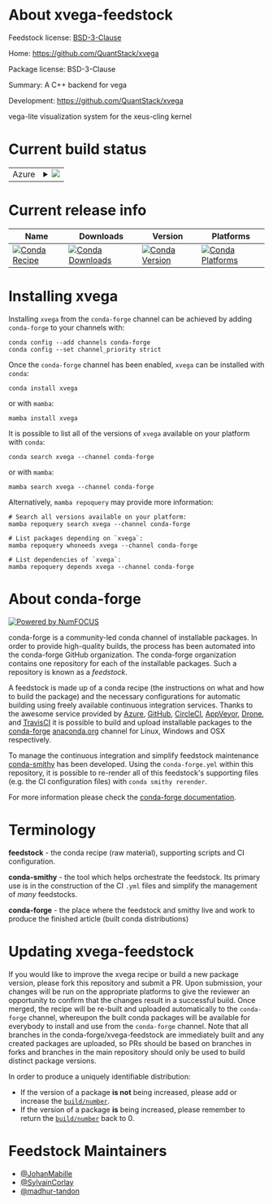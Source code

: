 About xvega-feedstock
=====================

Feedstock license: [BSD-3-Clause](https://github.com/conda-forge/xvega-feedstock/blob/main/LICENSE.txt)

Home: https://github.com/QuantStack/xvega

Package license: BSD-3-Clause

Summary: A C++ backend for vega

Development: https://github.com/QuantStack/xvega

vega-lite visualization system for the xeus-cling kernel

Current build status
====================


<table>
    
  <tr>
    <td>Azure</td>
    <td>
      <details>
        <summary>
          <a href="https://dev.azure.com/conda-forge/feedstock-builds/_build/latest?definitionId=10611&branchName=main">
            <img src="https://dev.azure.com/conda-forge/feedstock-builds/_apis/build/status/xvega-feedstock?branchName=main">
          </a>
        </summary>
        <table>
          <thead><tr><th>Variant</th><th>Status</th></tr></thead>
          <tbody><tr>
              <td>linux_64</td>
              <td>
                <a href="https://dev.azure.com/conda-forge/feedstock-builds/_build/latest?definitionId=10611&branchName=main">
                  <img src="https://dev.azure.com/conda-forge/feedstock-builds/_apis/build/status/xvega-feedstock?branchName=main&jobName=linux&configuration=linux%20linux_64_" alt="variant">
                </a>
              </td>
            </tr><tr>
              <td>linux_aarch64</td>
              <td>
                <a href="https://dev.azure.com/conda-forge/feedstock-builds/_build/latest?definitionId=10611&branchName=main">
                  <img src="https://dev.azure.com/conda-forge/feedstock-builds/_apis/build/status/xvega-feedstock?branchName=main&jobName=linux&configuration=linux%20linux_aarch64_" alt="variant">
                </a>
              </td>
            </tr><tr>
              <td>linux_ppc64le</td>
              <td>
                <a href="https://dev.azure.com/conda-forge/feedstock-builds/_build/latest?definitionId=10611&branchName=main">
                  <img src="https://dev.azure.com/conda-forge/feedstock-builds/_apis/build/status/xvega-feedstock?branchName=main&jobName=linux&configuration=linux%20linux_ppc64le_" alt="variant">
                </a>
              </td>
            </tr><tr>
              <td>osx_64</td>
              <td>
                <a href="https://dev.azure.com/conda-forge/feedstock-builds/_build/latest?definitionId=10611&branchName=main">
                  <img src="https://dev.azure.com/conda-forge/feedstock-builds/_apis/build/status/xvega-feedstock?branchName=main&jobName=osx&configuration=osx%20osx_64_" alt="variant">
                </a>
              </td>
            </tr><tr>
              <td>osx_arm64</td>
              <td>
                <a href="https://dev.azure.com/conda-forge/feedstock-builds/_build/latest?definitionId=10611&branchName=main">
                  <img src="https://dev.azure.com/conda-forge/feedstock-builds/_apis/build/status/xvega-feedstock?branchName=main&jobName=osx&configuration=osx%20osx_arm64_" alt="variant">
                </a>
              </td>
            </tr><tr>
              <td>win_64</td>
              <td>
                <a href="https://dev.azure.com/conda-forge/feedstock-builds/_build/latest?definitionId=10611&branchName=main">
                  <img src="https://dev.azure.com/conda-forge/feedstock-builds/_apis/build/status/xvega-feedstock?branchName=main&jobName=win&configuration=win%20win_64_" alt="variant">
                </a>
              </td>
            </tr>
          </tbody>
        </table>
      </details>
    </td>
  </tr>
</table>

Current release info
====================

| Name | Downloads | Version | Platforms |
| --- | --- | --- | --- |
| [![Conda Recipe](https://img.shields.io/badge/recipe-xvega-green.svg)](https://anaconda.org/conda-forge/xvega) | [![Conda Downloads](https://img.shields.io/conda/dn/conda-forge/xvega.svg)](https://anaconda.org/conda-forge/xvega) | [![Conda Version](https://img.shields.io/conda/vn/conda-forge/xvega.svg)](https://anaconda.org/conda-forge/xvega) | [![Conda Platforms](https://img.shields.io/conda/pn/conda-forge/xvega.svg)](https://anaconda.org/conda-forge/xvega) |

Installing xvega
================

Installing `xvega` from the `conda-forge` channel can be achieved by adding `conda-forge` to your channels with:

```
conda config --add channels conda-forge
conda config --set channel_priority strict
```

Once the `conda-forge` channel has been enabled, `xvega` can be installed with `conda`:

```
conda install xvega
```

or with `mamba`:

```
mamba install xvega
```

It is possible to list all of the versions of `xvega` available on your platform with `conda`:

```
conda search xvega --channel conda-forge
```

or with `mamba`:

```
mamba search xvega --channel conda-forge
```

Alternatively, `mamba repoquery` may provide more information:

```
# Search all versions available on your platform:
mamba repoquery search xvega --channel conda-forge

# List packages depending on `xvega`:
mamba repoquery whoneeds xvega --channel conda-forge

# List dependencies of `xvega`:
mamba repoquery depends xvega --channel conda-forge
```


About conda-forge
=================

[![Powered by
NumFOCUS](https://img.shields.io/badge/powered%20by-NumFOCUS-orange.svg?style=flat&colorA=E1523D&colorB=007D8A)](https://numfocus.org)

conda-forge is a community-led conda channel of installable packages.
In order to provide high-quality builds, the process has been automated into the
conda-forge GitHub organization. The conda-forge organization contains one repository
for each of the installable packages. Such a repository is known as a *feedstock*.

A feedstock is made up of a conda recipe (the instructions on what and how to build
the package) and the necessary configurations for automatic building using freely
available continuous integration services. Thanks to the awesome service provided by
[Azure](https://azure.microsoft.com/en-us/services/devops/), [GitHub](https://github.com/),
[CircleCI](https://circleci.com/), [AppVeyor](https://www.appveyor.com/),
[Drone](https://cloud.drone.io/welcome), and [TravisCI](https://travis-ci.com/)
it is possible to build and upload installable packages to the
[conda-forge](https://anaconda.org/conda-forge) [anaconda.org](https://anaconda.org/)
channel for Linux, Windows and OSX respectively.

To manage the continuous integration and simplify feedstock maintenance
[conda-smithy](https://github.com/conda-forge/conda-smithy) has been developed.
Using the ``conda-forge.yml`` within this repository, it is possible to re-render all of
this feedstock's supporting files (e.g. the CI configuration files) with ``conda smithy rerender``.

For more information please check the [conda-forge documentation](https://conda-forge.org/docs/).

Terminology
===========

**feedstock** - the conda recipe (raw material), supporting scripts and CI configuration.

**conda-smithy** - the tool which helps orchestrate the feedstock.
                   Its primary use is in the construction of the CI ``.yml`` files
                   and simplify the management of *many* feedstocks.

**conda-forge** - the place where the feedstock and smithy live and work to
                  produce the finished article (built conda distributions)


Updating xvega-feedstock
========================

If you would like to improve the xvega recipe or build a new
package version, please fork this repository and submit a PR. Upon submission,
your changes will be run on the appropriate platforms to give the reviewer an
opportunity to confirm that the changes result in a successful build. Once
merged, the recipe will be re-built and uploaded automatically to the
`conda-forge` channel, whereupon the built conda packages will be available for
everybody to install and use from the `conda-forge` channel.
Note that all branches in the conda-forge/xvega-feedstock are
immediately built and any created packages are uploaded, so PRs should be based
on branches in forks and branches in the main repository should only be used to
build distinct package versions.

In order to produce a uniquely identifiable distribution:
 * If the version of a package **is not** being increased, please add or increase
   the [``build/number``](https://docs.conda.io/projects/conda-build/en/latest/resources/define-metadata.html#build-number-and-string).
 * If the version of a package **is** being increased, please remember to return
   the [``build/number``](https://docs.conda.io/projects/conda-build/en/latest/resources/define-metadata.html#build-number-and-string)
   back to 0.

Feedstock Maintainers
=====================

* [@JohanMabille](https://github.com/JohanMabille/)
* [@SylvainCorlay](https://github.com/SylvainCorlay/)
* [@madhur-tandon](https://github.com/madhur-tandon/)

